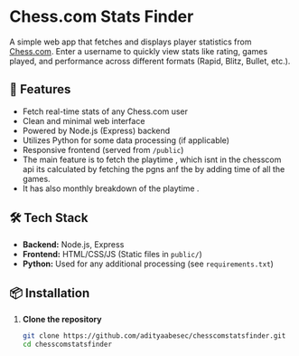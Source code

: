 # Chess.com Stats Finder

A simple web app that fetches and displays player statistics from [Chess.com](https://www.chess.com). Enter a username to quickly view stats like rating, games played, and performance across different formats (Rapid, Blitz, Bullet, etc.).

## 🚀 Features

- Fetch real-time stats of any Chess.com user
- Clean and minimal web interface
- Powered by Node.js (Express) backend
- Utilizes Python for some data processing (if applicable)
- Responsive frontend (served from `/public`)
- The main feature is to fetch the playtime , which isnt in the chesscom api its calculated by fetching the pgns anf the by adding time of all the games.
- It has also monthly breakdown of the playtime .
## 🛠️ Tech Stack

- **Backend:** Node.js, Express
- **Frontend:** HTML/CSS/JS (Static files in `public/`)
- **Python:** Used for any additional processing (see `requirements.txt`)

## 📦 Installation

1. **Clone the repository**
   ```bash
   git clone https://github.com/adityaabesec/chesscomstatsfinder.git
   cd chesscomstatsfinder
